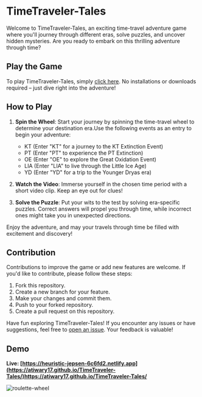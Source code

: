 # TimeTraveler-Tales

Welcome to TimeTraveler-Tales, an exciting time-travel adventure game where you'll journey through different eras, solve puzzles, and uncover hidden mysteries. Are you ready to embark on this thrilling adventure through time?

## Play the Game

To play TimeTraveler-Tales, simply [click here](https://atiwary17.github.io/TimeTraveler-Tales/). No installations or downloads required – just dive right into the adventure!

## How to Play

1. **Spin the Wheel**: Start your journey by spinning the time-travel wheel to determine your destination era.Use the following events as an entry to begin your adventure:
   - KT (Enter "KT" for a journey to the KT Extinction Event)
   - PT (Enter "PT" to experience the PT Extinction)
   - OE (Enter "OE" to explore the Great Oxidation Event)
   - LIA (Enter "LIA" to live through the Little Ice Age)
   - YD (Enter "YD" for a trip to the Younger Dryas era)

3. **Watch the Video**: Immerse yourself in the chosen time period with a short video clip. Keep an eye out for clues!

4. **Solve the Puzzle**: Put your wits to the test by solving era-specific puzzles. Correct answers will propel you through time, while incorrect ones might take you in unexpected directions.

Enjoy the adventure, and may your travels through time be filled with excitement and discovery!

## Contribution

Contributions to improve the game or add new features are welcome. If you'd like to contribute, please follow these steps:

1. Fork this repository.
2. Create a new branch for your feature.
3. Make your changes and commit them.
4. Push to your forked repository.
5. Create a pull request on this repository.



Have fun exploring TimeTraveler-Tales! If you encounter any issues or have suggestions, feel free to [open an issue](https://github.com/atiwary17/TimeTraveler-Tales/issues). Your feedback is valuable!


## Demo

**Live: [https://heuristic-jepsen-6c6fd2.netlify.app](https://atiwary17.github.io/TimeTraveler-Tales/)https://atiwary17.github.io/TimeTraveler-Tales/**

![roulette-wheel](pictures/view.png)
